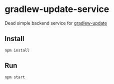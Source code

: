 # gradlew-update-service
Dead simple backend service for [gradlew-update](https://github.com/Jawnnypoo/gradlew-update)

## Install
```
npm install
```

## Run
```
npm start
```